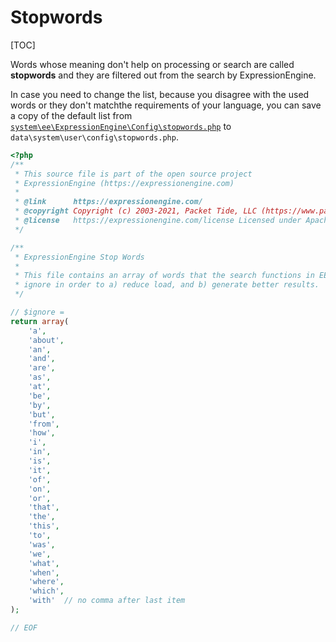 <!--
    This source file is part of the open source project
    ExpressionEngine User Guide (https://github.com/ExpressionEngine/ExpressionEngine-User-Guide)

    @link      https://expressionengine.com/
    @copyright Copyright (c) 2003-2020, Packet Tide, LLC (https://packettide.com)
    @license   https://expressionengine.com/license Licensed under Apache License, Version 2.0
-->

# Stopwords

[TOC]

Words whose meaning don't help on processing or search are called **stopwords** and they are filtered out from the search by ExpressionEngine.

In case you need to change the list, because you disagree with the used words or they don't matchthe requirements of your language, you can save a copy of the default list from [`system\ee\ExpressionEngine\Config\stopwords.php`](https://github.com/ExpressionEngine/ExpressionEngine/blob/6.dev/system/ee/ExpressionEngine/Config/stopwords.php) to `data\system\user\config\stopwords.php`.


```php
<?php
/**
 * This source file is part of the open source project
 * ExpressionEngine (https://expressionengine.com)
 *
 * @link      https://expressionengine.com/
 * @copyright Copyright (c) 2003-2021, Packet Tide, LLC (https://www.packettide.com)
 * @license   https://expressionengine.com/license Licensed under Apache License, Version 2.0
 */

/**
 * ExpressionEngine Stop Words
 *
 * This file contains an array of words that the search functions in EE will
 * ignore in order to a) reduce load, and b) generate better results.
 */

// $ignore =
return array(
    'a',
    'about',
    'an',
    'and',
    'are',
    'as',
    'at',
    'be',
    'by',
    'but',
    'from',
    'how',
    'i',
    'in',
    'is',
    'it',
    'of',
    'on',
    'or',
    'that',
    'the',
    'this',
    'to',
    'was',
    'we',
    'what',
    'when',
    'where',
    'which',
    'with'	// no comma after last item
);

// EOF
```
